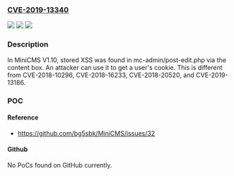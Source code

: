 ### [CVE-2019-13340](https://cve.mitre.org/cgi-bin/cvename.cgi?name=CVE-2019-13340)
![](https://img.shields.io/static/v1?label=Product&message=n%2Fa&color=blue)
![](https://img.shields.io/static/v1?label=Version&message=n%2Fa&color=blue)
![](https://img.shields.io/static/v1?label=Vulnerability&message=n%2Fa&color=brighgreen)

### Description

In MiniCMS V1.10, stored XSS was found in mc-admin/post-edit.php via the content box. An attacker can use it to get a user's cookie. This is different from CVE-2018-10296, CVE-2018-16233, CVE-2018-20520, and CVE-2019-13186.

### POC

#### Reference
- https://github.com/bg5sbk/MiniCMS/issues/32

#### Github
No PoCs found on GitHub currently.

